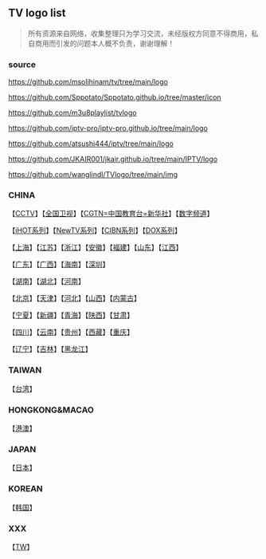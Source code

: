 ## TV logo list
> 所有资源来自网络，收集整理只为学习交流，未经版权方同意不得商用，私自商用而引发的问题本人概不负责，谢谢理解！
### source
https://github.com/msolihinam/tv/tree/main/logo

https://github.com/Sppotato/Sppotato.github.io/tree/master/icon

https://github.com/m3u8playlist/tvlogo

https://github.com/iptv-pro/iptv-pro.github.io/tree/main/logo

https://github.com/atsushi444/iptv/tree/main/logo

https://github.com/JKAIR001/jkair.github.io/tree/main/IPTV/logo

https://github.com/wanglindl/TVlogo/tree/main/img

### CHINA
【[CCTV](./md/01.md)】【[全国卫视](./md/02.md)】【[CGTN=中国教育台=新华社](./md/03.md)】【[数字频道](./md/04.md)】

【[iHOT系列](./md/05.md)】【[NewTV系列](./md/06.md)】【[CIBN系列](./md/07.md)】【[DOX系列](./md/08.md)】

【[上海](./md/09.md)】【[江苏](./md/10.md)】【[浙江](./md/11.md)】【[安徽](./md/12.md)】【[福建](./md/13.md)】【[山东](./md/14.md)】【[江西](./md/15.md)】

【[广东](./md/16.md)】【[广西](./md/17.md)】【[海南](./md/18.md)】【[深圳](./md/19.md)】

【[湖南](./md/20.md)】【[湖北](./md/21.md)】【[河南](./md/22.md)】 

【[北京](./md/23.md)】【[天津](./md/24.md)】【[河北](./md/25.md)】【[山西](./md/26.md)】【[内蒙古](./md/27.md)】

【[宁夏](./md/28.md)】【[新疆](./md/29.md)】【[青海](./md/30.md)】【[陕西](./md/31.md)】【[甘肃](./md/32.md)】

【[四川](./md/33.md)】【[云南](./md/34.md)】【[贵州](./md/35.md)】【[西藏](./md/36.md)】【[重庆](./md/37.md)】

【[辽宁](./md/38.md)】【[吉林](./md/39.md)】【[黑龙江](./md/40.md)】

### TAIWAN
【[台湾](./md/41.md)】

### HONGKONG&MACAO
【[港澳](./md/42.md)】

### JAPAN
【[日本](./md/43.md)】

### KOREAN
【[韩国](./md/43.md)】

### XXX
【[TW](./md/tw.md)】
